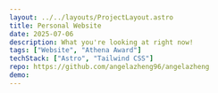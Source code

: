 ```yaml
---
layout: ../../layouts/ProjectLayout.astro
title: Personal Website
date: 2025-07-06
description: What you're looking at right now!
tags: ["Website", "Athena Award"]
techStack: ["Astro", "Tailwind CSS"]
repo: https://github.com/angelazheng96/angelazheng
demo: 
---
```

